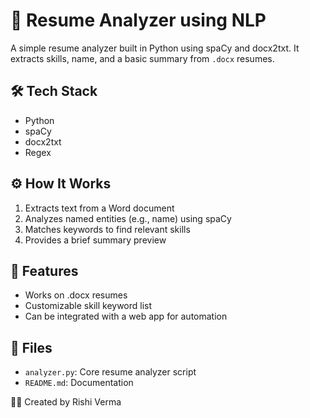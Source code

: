 # 📄 Resume Analyzer using NLP

A simple resume analyzer built in Python using spaCy and docx2txt. It extracts skills, name, and a basic summary from `.docx` resumes.

## 🛠 Tech Stack
- Python
- spaCy
- docx2txt
- Regex

## ⚙️ How It Works
1. Extracts text from a Word document
2. Analyzes named entities (e.g., name) using spaCy
3. Matches keywords to find relevant skills
4. Provides a brief summary preview

## 🚀 Features
- Works on .docx resumes
- Customizable skill keyword list
- Can be integrated with a web app for automation

## 📁 Files
- `analyzer.py`: Core resume analyzer script
- `README.md`: Documentation

👨‍💻 Created by Rishi Verma
